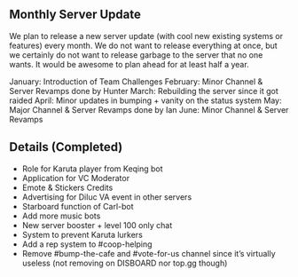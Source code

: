 ## Monthly Server Update

We plan to release a new server update (with cool new existing systems or features) every month. We do not want to release everything at once, but we certainly do not want to release garbage to the server that no one wants. It would be awesome to plan ahead for at least half a year.

January: Introduction of Team Challenges
February: Minor Channel & Server Revamps done by Hunter
March: Rebuilding the server since it got raided
April: Minor updates in bumping + vanity on the status system
May: Major Channel & Server Revamps done by Ian
June: Minor Channel & Server Revamps

## Details (Completed)
* Role for Karuta player from Keqing bot 
* Application for VC Moderator
* Emote & Stickers Credits
* Advertising for Diluc VA event in other servers
* Starboard function of Carl-bot
* Add more music bots
* New server booster + level 100 only chat
* System to prevent Karuta lurkers
* Add a rep system to #coop-helping
* Remove #bump-the-cafe and #vote-for-us channel since it’s virtually useless (not removing on DISBOARD nor top.gg though)
